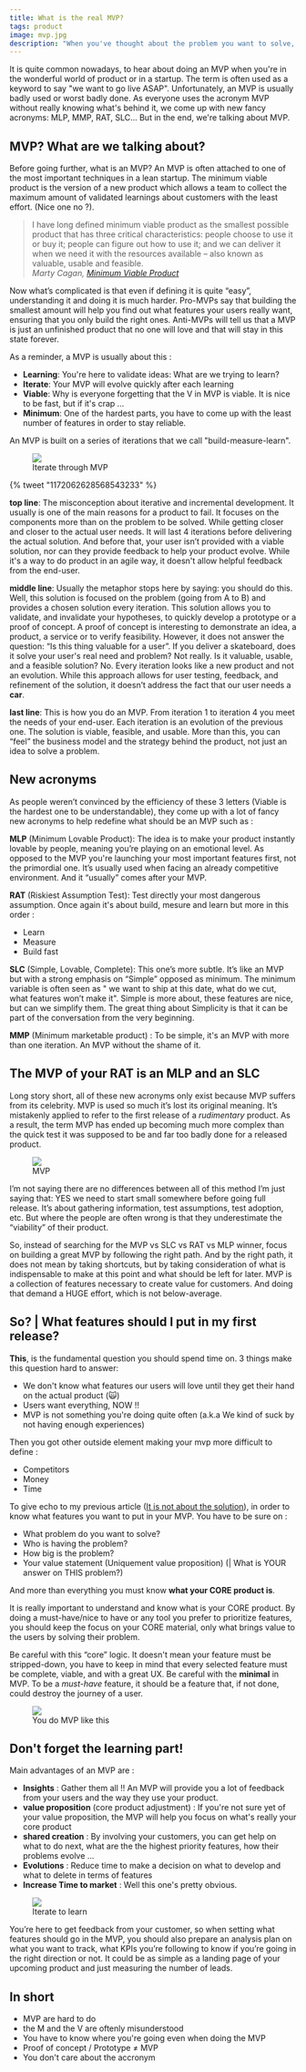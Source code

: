 ```yaml
---
title: What is the real MVP?
tags: product
image: mvp.jpg
description: "When you've thought about the problem you want to solve, your solution is designed, your idea is validated, and your long term strategy is set. Now it's time to develop and launch your product, but what do you launch? | What features would you choose first? Here's a small story about MVP"
---
```

<p class="lead">
   It is quite common nowadays, to hear about doing an MVP when you're in the wonderful world of product or in a startup. The term is often used as a keyword to say "we want to go live ASAP". Unfortunately, an MVP is usually badly used or worst badly done. As everyone uses the acronym MVP without really knowing what's behind it, we come up with new fancy acronyms: MLP, MMP, RAT, SLC... But in the end, we're talking about MVP. 
</p>

## MVP? What are we talking about?

Before going further, what is an MVP? An MVP is often attached to one of the most important techniques in a lean startup. The minimum viable product is the version of a new product which allows a team to collect the maximum amount of validated learnings about customers with the least effort. (Nice one no ?).

<blockquote cite="Marty Cagan">
    I have long defined minimum viable product as the smallest possible product that has three critical characteristics: people choose to use it or buy it; people can figure out how to use it; and we can deliver it when we need it with the resources available – also known as valuable, usable and feasible.<br />
    <cite>Marty Cagan, <a href="https://svpg.com/minimum-viable-product/">Minimum Viable Product</a></cite>
</blockquote>

Now what’s complicated is that even if defining it is quite “easy”, understanding it and doing it is much harder.
Pro-MVPs say that building the smallest amount will help you find out what features your users really want, ensuring that you only build the right ones. Anti-MVPs will tell us that a MVP is just an unfinished product that no one will love and that will stay in this state forever.

As a reminder, a MVP is usually about this : 
* __Learning__: You're here to validate ideas: What are we trying to learn?
* __Iterate__: Your MVP will evolve quickly after each learning
* __Viable__: Why is everyone forgetting that the V in MVP is viable. It is nice to be fast, but if it's crap ...
* __Minimum__: One of the hardest parts, you have to come up with the least number of features in order to stay reliable. 

An MVP is built on a series of iterations that we call "build-measure-learn". 

<figure class="extent">
    <img src="mvp-metaphor.jpg" data-zoomable />
    <figcaption>Iterate through MVP</figcaption>
</figure>

{% tweet "1172062628568543233" %}

__top line__: The misconception about iterative and incremental development. It usually is one of the main reasons for a product to fail. It focuses on the components more than on the problem to be solved. While getting closer and closer to the actual user needs. It will last 4 iterations before delivering the actual solution. And before that, your user isn’t provided with a viable solution, nor can they provide feedback to help your product evolve. While it's a way to do product in an agile way, it doesn't allow helpful feedback from the end-user. 

__middle line__: Usually the metaphor stops here by saying: you should do this. Well, this solution is focused on the problem (going from A to B) and provides a chosen solution every iteration. This solution allows you to validate, and invalidate your hypotheses, to quickly develop a prototype or a proof of concept.
A proof of concept is interesting to demonstrate an idea, a product, a service or to verify feasibility. However, it does not answer the question: “Is this thing valuable for a user”. If you deliver a skateboard, does it solve your user's real need and problem? Not really. Is it valuable, usable, and a feasible solution? No. Every iteration looks like a new product and not an evolution. While this approach allows for user testing, feedback, and refinement of the solution, it doesn’t address the fact that our user needs a __car__.

__last line__: This is how you do an MVP. From iteration 1 to iteration 4 you meet the needs of your end-user. Each iteration is an evolution of the previous one. The solution is viable, feasible, and usable. More than this, you can “feel” the business model and the strategy behind the product, not just an idea to solve a problem.


## New acronyms

As people weren’t convinced by the efficiency of these 3 letters (Viable is the hardest one to be understandable), they come up with a lot of fancy new acronyms to help redefine what should be an MVP such as :

__MLP__ (Minimum Lovable Product): The idea is to make your product instantly lovable by people, meaning you’re playing on an emotional level. As opposed to the MVP you're launching your most important features first, not the primordial one. It’s usually used when facing an already competitive environment. And it “usually” comes after your MVP.

__RAT__ (Riskiest Assumption Test): Test directly your most dangerous assumption. Once again it's about build, mesure and learn but more in this order : 
* Learn
* Measure
* Build fast

__SLC__ (Simple, Lovable, Complete): This one’s more subtle. It’s like an MVP but with a strong emphasis on “Simple” opposed as minimum. The minimum variable is often seen as " we want to ship at this date, what do we cut, what features won’t make it". Simple is more about, these features are nice, but can we simplify them. The great thing about Simplicity is that it can be part of the conversation from the very beginning.

__MMP__ (Minimum marketable product) : To be simple, it's an MVP with more than one iteration. An MVP without the shame of it. 

## The MVP of your RAT is an MLP and an SLC

Long story short, all of these new acronyms only exist because MVP suffers from its celebrity. MVP is used so much it’s lost its original meaning. It’s mistakenly applied to refer to the first release of a _rudimentary_ product. As a result, the term MVP has ended up becoming much more complex than the quick test it was supposed to be and far too badly done for a released product.

<figure class="extent">
    <img src="mvp-circle.jpg" data-zoomable />
    <figcaption>MVP</figcaption>
</figure>

I’m not saying there are no differences between all of this method I’m just saying that: YES we need to start small somewhere before going full release. It’s about gathering information, test assumptions, test adoption, etc. But where the people are often wrong is that they underestimate the “viability” of their product.

So, instead of searching for the MVP vs SLC vs RAT vs MLP winner, focus on building a great MVP by following the right path. And by the right path, it does not mean by taking shortcuts, but by taking consideration of what is indispensable to make at this point and what should be left for later. MVP is a collection of features necessary to create value for customers. And doing that demand a HUGE effort, which is not below-average.


## So? | What features should I put in my first release?

__This__, is the fundamental question you should spend time on. 3 things make this question hard to answer: 
* We don't know what features our users will love until they get their hand on the actual product (🙀)
* Users want everything, NOW !! 
* MVP is not something you're doing quite often (a.k.a We kind of suck by not having enough experiences)

Then you got other outside element making your mvp more difficult to define : 
* Competitors
* Money
* Time 

To give echo to my previous article ([It is not about the solution](https://www.julien-brionne.fr/posts/it-is-not-about-the-solution/)), in order to know what features you want to put in your MVP. 
You have to be sure on :
* What problem do you want to solve?
* Who is having the problem? 
* How big is the problem? 
* Your value statement (Uniquement value proposition) (| What is YOUR answer on THIS problem?)

And more than everything you must know __what your CORE product is__.

It is really important to understand and know what is your CORE product. By doing a must-have/nice to have or any tool you prefer to prioritize features, you should keep the focus on your CORE material, only what brings value to the users by solving their problem.

Be careful with this “core” logic. It doesn't mean your feature must be stripped-down, you have to keep in mind that every selected feature must be complete, viable, and with a great UX. Be careful with the __minimal__ in MVP.
To be a _must-have_ feature, it should be a feature that, if not done, could destroy the journey of a user.

<figure class="extent">
    <img src="mvp-rightway.jpg" data-zoomable />
    <figcaption>You do MVP like this</figcaption>
</figure>

## Don't forget the learning part! 



Main advantages of an MVP are : 
* __Insights__ : Gather them all !! An MVP will provide you a lot of feedback from your users and the way they use your product.
* __value proposition__ (core product adjustment) : If you're not sure yet of your value proposition, the MVP will help you focus on what's really your core product
* __shared creation__ : By involving your customers, you can get help on what to do next, what are the the highest priority features, how their problems evolve ...
* __Evolutions__ : Reduce time to make a decision on what to develop and what to delete in terms of features
* __Increase Time to market__ : Well this one's pretty obvious. 

<figure class="extent">
    <img src="iterate-learn.jpg" data-zoomable />
    <figcaption>Iterate to learn</figcaption>
</figure>

You’re here to get feedback from your customer, so when setting what features should go in the MVP, you should also prepare an analysis plan on what you want to track, what KPIs you’re following to know if you’re going in the right direction or not. It could be as simple as a landing page of your upcoming product and just measuring the number of leads.


## In short

* MVP are hard to do 
* the M and the V are oftenly misunderstood
* You have to know where you're going even when doing the MVP
* Proof of concept / Prototype ≠ MVP
* You don't care about the accronym
